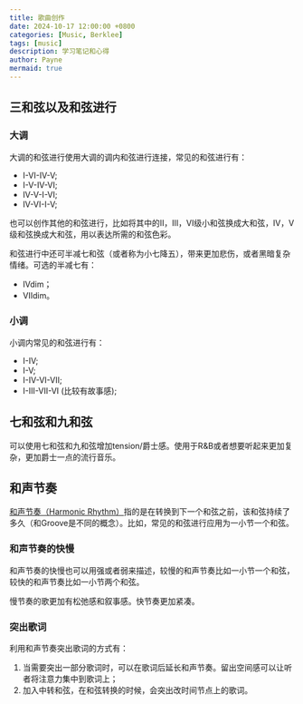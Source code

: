 ```yaml
---
title: 歌曲创作
date: 2024-10-17 12:00:00 +0800
categories: [Music, Berklee]
tags: [music]      
description: 学习笔记和心得
author: Payne
mermaid: true
---
```


## 三和弦以及和弦进行

### 大调

大调的和弦进行使用大调的调内和弦进行连接，常见的和弦进行有：
- I-VI-IV-V;
- I-V-IV-VI;
- IV-V-I-VI;
- IV-VI-I-V;

也可以创作其他的和弦进行，比如将其中的II，III，VI级小和弦换成大和弦，IV，V级和弦换成大和弦，用以表达所需的和弦色彩。

和弦进行中还可半减七和弦（或者称为小七降五），带来更加悲伤，或者黑暗复杂情绪。可选的半减七有：
- IVdim；
- VIIdim。

### 小调

小调内常见的和弦进行有：
- I-IV;
- I-V;
- I-IV-VI-VII;
- I-III-VII-VI (比较有故事感);

## 七和弦和九和弦

可以使用七和弦和九和弦增加tension/爵士感。使用于R&B或者想要听起来更加复杂，更加爵士一点的流行音乐。

## 和声节奏

[和声节奏（Harmonic Rhythm）](https://en.wikipedia.org/wiki/Harmonic_rhythm)指的是在转换到下一个和弦之前，该和弦持续了多久（和Groove是不同的概念）。比如，常见的和弦进行应用为一小节一个和弦。

### 和声节奏的快慢

和声节奏的快慢也可以用强或者弱来描述，较慢的和声节奏比如一小节一个和弦，较快的和声节奏比如一小节两个和弦。

慢节奏的歌更加有松弛感和叙事感。快节奏更加紧凑。

### 突出歌词

利用和声节奏突出歌词的方式有：
1. 当需要突出一部分歌词时，可以在歌词后延长和声节奏。留出空间感可以让听者将注意力集中到歌词上；
2. 加入中转和弦，在和弦转换的时候，会突出改时间节点上的歌词。

